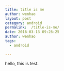 ```yaml
---
title: title is me
author: wenhao
layout: post
category: android
permalink:  /title-is-me/
date: 2016-03-13 09:26:25
author: wenhao
tags: 
  - android

---
```



hello, this is test.
